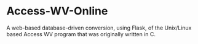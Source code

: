# Access-WV-Online
A web-based database-driven conversion, using Flask, of the Unix/Linux based Access WV program that was originally written in C.
